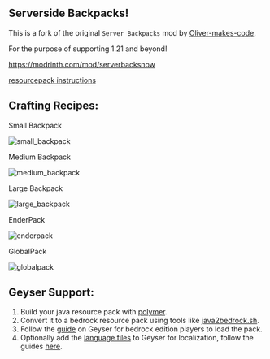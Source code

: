 ## Serverside Backpacks!
This is a fork of the original `Server Backpacks` mod by [Oliver-makes-code](https://github.com/Oliver-makes-code/server-backpacks). 

For the purpose of supporting 1.21 and beyond!

https://modrinth.com/mod/serverbacksnow

[resourcepack instructions](https://polymer.pb4.eu/polymer/resource-packs/#building-resource-pack)

## Crafting Recipes:

Small Backpack

![small_backpack](https://github.com/user-attachments/assets/4f8a359d-99e4-420d-b2c7-b4ad4cc757a1)

Medium Backpack

![medium_backpack](https://github.com/user-attachments/assets/3c40ee49-3159-4fe9-8817-8ef62e659090)

Large Backpack

![large_backpack](https://github.com/user-attachments/assets/79423efb-844c-4a2c-be58-0b79ea8dee71)

EnderPack

![enderpack](https://github.com/user-attachments/assets/07524697-7083-4f47-93e0-ada22404f639)

GlobalPack

![globalpack](https://github.com/user-attachments/assets/16285c3e-0983-4436-88fe-6eb1ddbe0485)

## Geyser Support:
1. Build your java resource pack with [polymer](https://polymer.pb4.eu/polymer/resource-packs/#building-resource-pack).
2. Convert it to a bedrock resource pack using tools like [java2bedrock.sh](https://github.com/Kas-tle/java2bedrock.sh).
3. Follow the [guide](https://geysermc.org/wiki/geyser/faq/#general-questions) on Geyser for bedrock edition players to load the pack.
4. Optionally add the [language files](https://github.com/Rouesvm/Backpacks-Polymer/tree/1.21.1/src/main/resources/data/serverbackpacks/lang) to Geyser for localization, follow the guides [here](https://geysermc.org/wiki/geyser/translations#modifyingadding-minecraft-java-translations).

